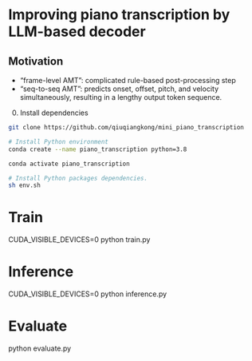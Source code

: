 
# Improving piano transcription by LLM-based decoder

## Motivation
- “frame-level AMT”: complicated rule-based post-processing step
- “seq-to-seq AMT”: predicts onset, offset, pitch, and velocity simultaneously, resulting in a lengthy output token sequence.

0. Install dependencies

```bash
git clone https://github.com/qiuqiangkong/mini_piano_transcription

# Install Python environment
conda create --name piano_transcription python=3.8

conda activate piano_transcription

# Install Python packages dependencies.
sh env.sh

```

# Train
CUDA_VISIBLE_DEVICES=0 python train.py

# Inference
CUDA_VISIBLE_DEVICES=0 python inference.py

# Evaluate
python evaluate.py
